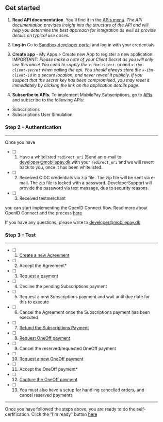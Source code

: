 


## <a name="getstarted"></a> Get started

 1. **Read API documentation**. You'll find it in the  [APIs menu](https://developer.mobilepay.dk/product). *The API documentation provides insight into the structure of the API and will help you determine the best approach for integration as well as provide details on typical use cases.*

 2. **Log-in** Go to  [Sandbox developer portal](https://sandbox-developer.mobilepay.dk/ ) and log in with your credentials.

 3. **Create app** - My Apps > Create new App to register a new application. IMPORTANT: _Please make a note of your Client Secret as you will only see this once! You need to supply the `x-ibm-client-id` and `x-ibm-client-secret` when calling the api. You should always store the `x-ibm-client-id` in a secure location, and never reveal it publicly. If you suspect that the secret key has been compromised, you may reset it immediately by clicking the link on the application details page._

 4. **Subscribe to APIs.**  To implement MobilePay Subscriptions, go to  [APIs](https://sandbox-developer.mobilepay.dk/product)  and subscribe to the following APIs:
-  Subscriptions
-  Subscriptions User Simulation

### Step 2 - Authentication

----------
Once you have 

 - [ ] 1. Have a whitelisted `redirect_uri`   (Send an e-mail to developer@mobilepay.dk with your `redirect_uri` and we will revert back to you, once it has been whitelisted. 
 - [ ] 2. Received OIDC credentials via zip file. The zip file will be sent via e-mail. The zip file is locked with a password. DeveloperSupport will provide the password via text message, due to security reasons.
 - [ ] 3. Received testmerchant 

 you can start implementing the OpenID Connect flow. Read more about OpenID Connect and the process [here](https://mobilepaydev.github.io/MobilePay-Subscriptions/authentication)
 
 If you have any questions, please write to developer@mobilepay.dk

### Step 3 - Test

----------

 - [ ]  1. [ Create a new Agreement](https://mobilepaydev.github.io/MobilePay-Subscriptions/agreement#requests)  
 - [ ] 2. Accept the Agreement*  
  - [ ] 3. [Request a payment](https://mobilepaydev.github.io/MobilePay-Subscriptions/payments#requests)  
 - [ ] 4. Decline the pending Subscriptions payment  
 - [ ] 5. Request a new Subscriptions  payment and wait until due date for this to execute  
 - [ ] 6. Cancel the Agreement once the Subscriptions payment has been executed
 - [ ] 7. [Refund the Subscriptions Payment](https://mobilepaydev.github.io/MobilePay-Subscriptions/refund#requests)  
 - [ ] 8. [Request OneOff payment](https://mobilepaydev.github.io/MobilePay-Subscriptions/oneoffs#requests)  
 - [ ] 9. Cancel the reserved/requested OneOff payment  
 - [ ] 10. [Request a new OneOff payment](https://mobilepaydev.github.io/MobilePay-Subscriptions/oneoffs#requests)  
 - [ ] 11. Accept the OneOff payment*  
 - [ ] 12. [Capture the OneOff payment](https://mobilepaydev.github.io/MobilePay-Subscriptions/oneoffs#capture)  
 - [ ] 13. You must also have a setup for handling cancelled orders, and cancel reserved payments

----------

Once you have followed the steps above, you are ready to do the self-certification. Click the "I'm ready" button [here](https://developer.mobilepay.dk/subscriptions-verification#verification)  
